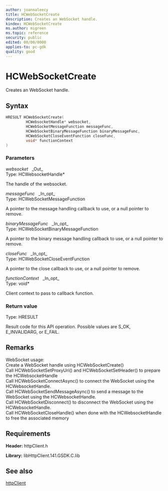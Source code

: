 ```yaml
---
author: joannaleecy
title: HCWebSocketCreate
description: Creates an WebSocket handle.
kindex: HCWebSocketCreate
ms.author: migreen
ms.topic: reference
security: public
edited: 00/00/0000
applies-to: pc-gdk
quality: good
---
```


# HCWebSocketCreate  

Creates an WebSocket handle.  

## Syntax  
  
```cpp
HRESULT HCWebSocketCreate(  
         HCWebsocketHandle* websocket,  
         HCWebSocketMessageFunction messageFunc,  
         HCWebSocketBinaryMessageFunction binaryMessageFunc,  
         HCWebSocketCloseEventFunction closeFunc,  
         void* functionContext  
)  
```  
  
### Parameters  
  
*websocket* &nbsp;&nbsp;\_Out\_  
Type: HCWebsocketHandle*  
  
The handle of the websocket.  
  
*messageFunc* &nbsp;&nbsp;\_In\_opt\_  
Type: HCWebSocketMessageFunction  
  
A pointer to the message handling callback to use, or a null pointer to remove.  
  
*binaryMessageFunc* &nbsp;&nbsp;\_In\_opt\_  
Type: HCWebSocketBinaryMessageFunction  
  
A pointer to the binary message handling callback to use, or a null pointer to remove.  
  
*closeFunc* &nbsp;&nbsp;\_In\_opt\_  
Type: HCWebSocketCloseEventFunction  
  
A pointer to the close callback to use, or a null pointer to remove.  
  
*functionContext* &nbsp;&nbsp;\_In\_opt\_  
Type: void*  
  
Client context to pass to callback function.  
  
  
### Return value  
Type: HRESULT
  
Result code for this API operation. Possible values are S_OK, E_INVALIDARG, or E_FAIL.
  
## Remarks  
  
WebSocket usage:<br /> Create a WebSocket handle using HCWebSocketCreate()<br /> Call HCWebSocketSetProxyUri() and HCWebSocketSetHeader() to prepare the HCWebsocketHandle<br /> Call HCWebSocketConnectAsync() to connect the WebSocket using the HCWebsocketHandle.<br /> Call HCWebSocketSendMessageAsync() to send a message to the WebSocket using the HCWebsocketHandle.<br /> Call HCWebSocketDisconnect() to disconnect the WebSocket using the HCWebsocketHandle.<br /> Call HCWebSocketCloseHandle() when done with the HCWebsocketHandle to free the associated memory<br />
  
## Requirements  
  
**Header:** httpClient.h
  
**Library:** libHttpClient.141.GSDK.C.lib
  
## See also  
[httpClient](../httpclient_members.md)  
  
  